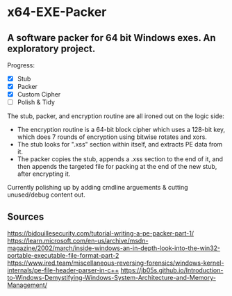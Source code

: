 # x64-EXE-Packer
## A software packer for 64 bit Windows exes. An exploratory project.

Progress:
- [x] Stub 
- [x] Packer
- [x] Custom Cipher
- [ ] Polish & Tidy

The stub, packer, and encryption routine are all ironed out on the logic side:

- The encryption routine is a 64-bit block cipher which uses a 128-bit key, which does 7 rounds of encryption using bitwise rotates and xors. 
- The stub looks for ".xss" section within itself, and extracts PE data from it.
- The packer copies the stub, appends a .xss section to the end of it, and then appends the targeted file for packing at the end of the new stub, after encrypting it.

Currently polishing up by adding cmdline arguements & cutting unused/debug content out.


## Sources
https://bidouillesecurity.com/tutorial-writing-a-pe-packer-part-1/
https://learn.microsoft.com/en-us/archive/msdn-magazine/2002/march/inside-windows-an-in-depth-look-into-the-win32-portable-executable-file-format-part-2
https://www.ired.team/miscellaneous-reversing-forensics/windows-kernel-internals/pe-file-header-parser-in-c++
https://jb05s.github.io/Introduction-to-Windows-Demystifying-Windows-System-Architecture-and-Memory-Management/
